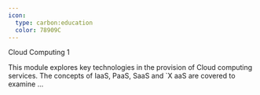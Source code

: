 ```yaml
---
icon:
  type: carbon:education
  color: 78909C
---
```

Cloud Computing 1

This module explores key technologies in the provision of Cloud computing services. The concepts of IaaS, PaaS, SaaS and `X aaS are covered to examine ... 
